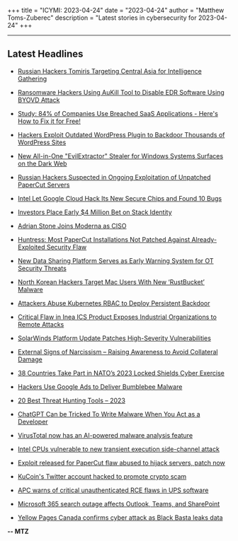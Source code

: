 +++
title = "ICYMI: 2023-04-24"
date = "2023-04-24"
author = "Matthew Toms-Zuberec"
description = "Latest stories in cybersecurity for 2023-04-24"
+++

---------------------------------------------------------------------------
## Latest Headlines
- [Russian Hackers Tomiris Targeting Central Asia for Intelligence Gathering](https://thehackernews.com/2023/04/russian-hackers-tomiris-targeting.html)

- [Ransomware Hackers Using AuKill Tool to Disable EDR Software Using BYOVD Attack](https://thehackernews.com/2023/04/ransomware-hackers-using-aukill-tool-to.html)

- [Study: 84% of Companies Use Breached SaaS Applications - Here's How to Fix it for Free!](https://thehackernews.com/2023/04/study-84-of-companies-use-breached-saas.html)

- [Hackers Exploit Outdated WordPress Plugin to Backdoor Thousands of WordPress Sites](https://thehackernews.com/2023/04/hackers-exploit-outdated-wordpress.html)

- [New All-in-One "EvilExtractor" Stealer for Windows Systems Surfaces on the Dark Web](https://thehackernews.com/2023/04/new-all-in-one-evilextractor-stealer.html)

- [Russian Hackers Suspected in Ongoing Exploitation of Unpatched PaperCut Servers](https://thehackernews.com/2023/04/russian-hackers-suspected-in-ongoing.html)

- [Intel Let Google Cloud Hack Its New Secure Chips and Found 10 Bugs](https://www.wired.com/story/intel-google-cloud-chip-security/)

- [Investors Place Early $4 Million Bet on Stack Identity](https://www.securityweek.com/investors-place-early-4-million-bet-on-stack-identity/)

- [Adrian Stone Joins Moderna as CISO](https://www.securityweek.com/adrian-stone-joins-moderna-as-ciso/)

- [Huntress: Most PaperCut Installations Not Patched Against Already-Exploited Security Flaw](https://www.securityweek.com/huntress-most-papercut-installations-not-patched-against-already-exploited-security-flaw/)

- [New Data Sharing Platform Serves as Early Warning System for OT Security Threats](https://www.securityweek.com/new-data-sharing-platform-serves-as-early-warning-system-for-ot-security-threats/)

- [North Korean Hackers Target Mac Users With New ‘RustBucket’ Malware](https://www.securityweek.com/north-korean-hackers-target-mac-users-with-new-rustbucket-malware/)

- [Attackers Abuse Kubernetes RBAC to Deploy Persistent Backdoor](https://www.securityweek.com/attackers-abuse-kubernetes-rbac-to-deploy-persistent-backdoor/)

- [Critical Flaw in Inea ICS Product Exposes Industrial Organizations to Remote Attacks](https://www.securityweek.com/critical-flaw-in-inea-ics-product-exposes-industrial-organizations-to-remote-attacks/)

- [SolarWinds Platform Update Patches High-Severity Vulnerabilities](https://www.securityweek.com/solarwinds-platform-update-patches-high-severity-vulnerabilities/)

- [External Signs of Narcissism – Raising Awareness to Avoid Collateral Damage](https://www.securityweek.com/external-signs-of-narcissism-raising-awareness-to-avoid-collateral-damage/)

- [38 Countries Take Part in NATO’s 2023 Locked Shields Cyber Exercise](https://www.securityweek.com/38-countries-take-part-in-natos-2023-locked-shields-cyber-exercise/)

- [Hackers Use Google Ads to Deliver Bumblebee Malware](https://cybersecuritynews.com/google-ads-deliver-bumblebee-malware/)

- [20 Best Threat Hunting Tools – 2023](https://cybersecuritynews.com/threat-hunting-tools/)

- [ChatGPT Can be Tricked To Write Malware When You Act as a Developer](https://cybersecuritynews.com/chatgpt-tricked-to-write-malware-when-you-act-as-a-developer/)

- [VirusTotal now has an AI-powered malware analysis feature](https://www.bleepingcomputer.com/news/security/virustotal-now-has-an-ai-powered-malware-analysis-feature/)

- [Intel CPUs vulnerable to new transient execution side-channel attack](https://www.bleepingcomputer.com/news/security/intel-cpus-vulnerable-to-new-transient-execution-side-channel-attack/)

- [Exploit released for PaperCut flaw abused to hijack servers, patch now](https://www.bleepingcomputer.com/news/security/exploit-released-for-papercut-flaw-abused-to-hijack-servers-patch-now/)

- [KuCoin's Twitter account hacked to promote crypto scam](https://www.bleepingcomputer.com/news/security/kucoins-twitter-account-hacked-to-promote-crypto-scam/)

- [APC warns of critical unauthenticated RCE flaws in UPS software](https://www.bleepingcomputer.com/news/security/apc-warns-of-critical-unauthenticated-rce-flaws-in-ups-software/)

- [Microsoft 365 search outage affects Outlook, Teams, and SharePoint](https://www.bleepingcomputer.com/news/security/microsoft-365-search-outage-affects-outlook-teams-and-sharepoint/)

- [Yellow Pages Canada confirms cyber attack as Black Basta leaks data](https://www.bleepingcomputer.com/news/security/yellow-pages-canada-confirms-cyber-attack-as-black-basta-leaks-data/)

**-- MTZ**